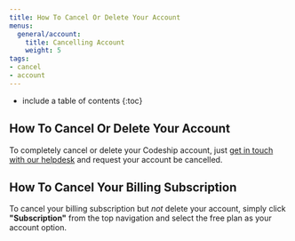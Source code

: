 ```yaml
---
title: How To Cancel Or Delete Your Account
menus:
  general/account:
    title: Cancelling Account
    weight: 5
tags:
- cancel
- account
---
```


* include a table of contents
{:toc}

## How To Cancel Or Delete Your Account

To completely cancel or delete your Codeship account, just [get in touch with our helpdesk](https://helpdesk.codeship.com) and request your account be cancelled.

## How To Cancel Your Billing Subscription

To cancel your billing subscription but _not_ delete your account, simply click **"Subscription"** from the top navigation and select the free plan as your account option.

